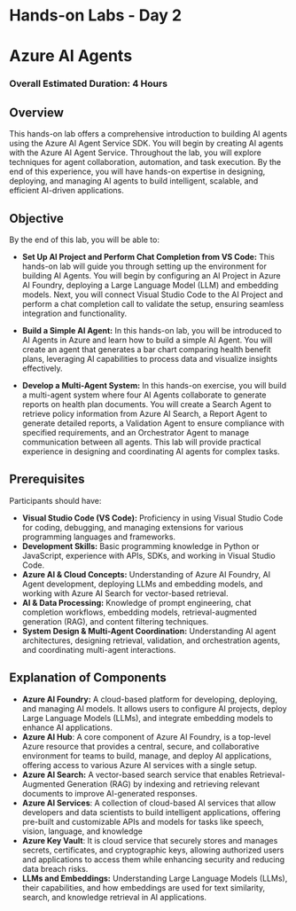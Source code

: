 # Hands-on Labs - Day 2

# Azure AI Agents

### Overall Estimated Duration: 4 Hours

## Overview

This hands-on lab offers a comprehensive introduction to building AI agents using the Azure AI Agent Service SDK. You will begin by creating AI agents with the Azure AI Agent Service. Throughout the lab, you will explore techniques for agent collaboration, automation, and task execution. By the end of this experience, you will have hands-on expertise in designing, deploying, and managing AI agents to build intelligent, scalable, and efficient AI-driven applications.

## Objective 

By the end of this lab, you will be able to:

- **Set Up AI Project and Perform Chat Completion from VS Code:** This hands-on lab will guide you through setting up the environment for building AI Agents. You will begin by configuring an AI Project in Azure AI Foundry, deploying a Large Language Model (LLM) and embedding models. Next, you will connect Visual Studio Code to the AI Project and perform a chat completion call to validate the setup, ensuring seamless integration and functionality.

- **Build a Simple AI Agent:** In this hands-on lab, you will be introduced to AI Agents in Azure and learn how to build a simple AI Agent. You will create an agent that generates a bar chart comparing health benefit plans, leveraging AI capabilities to process data and visualize insights effectively.

- **Develop a Multi-Agent System:** In this hands-on exercise, you will build a multi-agent system where four AI Agents collaborate to generate reports on health plan documents. You will create a Search Agent to retrieve policy information from Azure AI Search, a Report Agent to generate detailed reports, a Validation Agent to ensure compliance with specified requirements, and an Orchestrator Agent to manage communication between all agents. This lab will provide practical experience in designing and coordinating AI agents for complex tasks.

## Prerequisites

Participants should have:

- **Visual Studio Code (VS Code):** Proficiency in using Visual Studio Code for coding, debugging, and managing extensions for various programming languages and frameworks.
- **Development Skills:** Basic programming knowledge in Python or JavaScript, experience with APIs, SDKs, and working in Visual Studio Code.
- **Azure AI & Cloud Concepts:** Understanding of Azure AI Foundry, AI Agent development, deploying LLMs and embedding models, and working with Azure AI Search for vector-based retrieval.
- **AI & Data Processing:** Knowledge of prompt engineering, chat completion workflows, embedding models, retrieval-augmented generation (RAG), and content filtering techniques.
- **System Design & Multi-Agent Coordination:** Understanding AI agent architectures, designing retrieval, validation, and orchestration agents, and coordinating multi-agent interactions.

## Explanation of Components

- **Azure AI Foundry:** A cloud-based platform for developing, deploying, and managing AI models. It allows users to configure AI projects, deploy Large Language Models (LLMs), and integrate embedding models to enhance AI applications.
- **Azure AI Hub**: A core component of Azure AI Foundry, is a top-level Azure resource that provides a central, secure, and collaborative environment for teams to build, manage, and deploy AI applications, offering access to various Azure AI services with a single setup. 
- **Azure AI Search:** A vector-based search service that enables Retrieval-Augmented Generation (RAG) by indexing and retrieving relevant documents to improve AI-generated responses.
- **Azure AI Services**: A collection of cloud-based AI services that allow developers and data scientists to build intelligent applications, offering pre-built and customizable APIs and models for tasks like speech, vision, language, and knowledge
- **Azure Key Vault**: It is cloud service that securely stores and manages secrets, certificates, and cryptographic keys, allowing authorized users and applications to access them while enhancing security and reducing data breach risks. 
- **LLMs and Embeddings:** Understanding Large Language Models (LLMs), their capabilities, and how embeddings are used for text similarity, search, and knowledge retrieval in AI applications.
